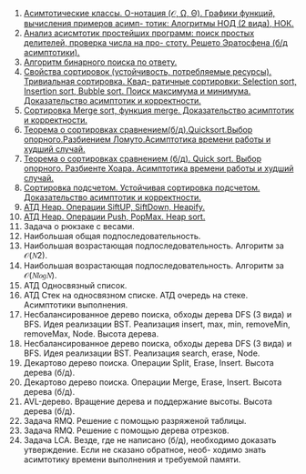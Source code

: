 1. [Асимтотические классы. O-нотация (𝒪, Ω, Θ). Графики функций, вычисления примеров асимп- тотик: Алогритмы НОД (2 вида), НОК.](https://github.com/CrazyDogCTRL/Exam/blame/main/TicketFirst)
2. [Анализ асисмтотик простейших программ: поиск простых делителей, проверка числа на про- стоту. Решето Эратосфена (б/д асимптотики).](https://github.com/CrazyDogCTRL/Exam/blame/main/TicketSecond)
3. [Алгоритм бинарного поиска по ответу.](https://github.com/CrazyDogCTRL/Exam/blame/main/TicketThird)
4. [Свойства сортировок (устойчивость, потребляемые ресурсы). Тривиальная сортировка. Квад- ратичные сортировки: Selection sort, Insertion sort, Bubble sort. Поиск максимума и минимума. Доказательство асимптотик и корректности.](https://github.com/CrazyDogCTRL/Exam/blame/main/TicketFourth)
5. [Сортировка Merge sort, функция merge. Доказательство асимптотик и корректности.](https://github.com/CrazyDogCTRL/Exam/blame/main/TicketFifth)
6. [Теорема о сортировках сравнением(б/д).Quicksort.Выбор опорного.Разбиением Ломуто.Асимптотика времени работы и худший случай.](https://github.com/CrazyDogCTRL/Exam/blame/main/TicketSixth)
7. [Теорема о сортировках сравнением (б/д). Quick sort. Выбор опорного. Разбиенте Хоара. Асимптотика времени работы и худший случай.](https://github.com/CrazyDogCTRL/Exam/blame/main/TicketSeventh)
8. [Сортировка подсчетом. Устойчивая сортировка подсчетом. Доказательство асимптотик и корректности.](https://github.com/CrazyDogCTRL/Exam/blame/main/TicketEighth)
9. [АТД Heap. Операции SiftUP, SiftDown, Heapify.](https://github.com/CrazyDogCTRL/Exam/blame/main/TicketNineth)
10. [АТД Heap. Операции Push, PopMax. Heap sort.](https://github.com/CrazyDogCTRL/Exam/blame/main/TicketTenth)
11. Задача о рюкзаке с весами.
12. Наибольшая общая подпоследовательность.
13. Наибольшая возрастающая подпоследовательность. Алгоритм за 𝒪(𝑁2).
14. Наибольшая возрастающая подпоследовательность. Алгоритм за 𝒪(𝑁𝑙𝑜𝑔𝑁).
15. АТД Односвязный список.
16. АТД Стек на односвязном списке. АТД очередь на стеке. Асимптотики выполнения.
17. Несбалансированное дерево поиска, обходы дерева DFS (3 вида) и BFS. Идея реализации BST. Реализация insert, max, min, removeMin, removeMax, Node. Высота дерева.
18. Несбалансированное дерево поиска, обходы дерева DFS (3 вида) и BFS. Идея реализации BST. Реализация search, erase, Node.
19. Декартово дерево поиска. Операции Split, Erase, Insert. Высота дерева (б/д).
20. Декартово дерево поиска. Операции Merge, Erase, Insert. Высота дерева (б/д).
21. AVL-дерево. Вращение дерева и поддержание высоты. Высота дерева (б/д).
22. Задача RMQ. Решение с помощью разряженой таблицы.
23. Задача RMQ. Решение с помощью дерева отрезков.
24. Задача LCA.
Везде, где не написано (б/д), необходимо доказать утверждение. Если не сказано обратное, необ- ходимо знать асимтотику времени выполнения и требуемой памяти.
